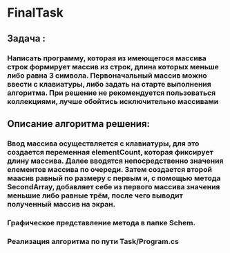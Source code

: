 # FinalTask
## Задача : 
### Написать программу, которая из имеющегося массива строк формирует массив из строк, длина которых меньше либо равна 3 символа. Первоначальный массив можно ввести с клавиатуры, либо задать на старте выполнения алгоритма. При решение не рекомендуется пользоваться коллекциями, лучше обойтись исключительно массивами
## Описание алгоритма решения:
### Ввод массива осуществляется с клавиатуры, для это создается переменная elementCount, которая фиксирует длину массива. Далее вводятся непосредственно значения елементов массива по очереди. Затем создается второй маасив равный по размеру с первым и, с помощью метода SecondArray, добавляет себе из первого массива значения меньшие либо равные трём, после чего выводит полученный массив на экран.

### Графическое представление метода в папке Schem.
### Реализация алгоритма по пути Task/Program.cs